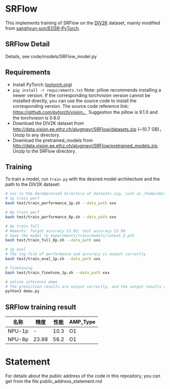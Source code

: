 # SRFlow

This implements training of SRFlow on the [DIV2K](http://www.vision.ee.ethz.ch/%7Etimofter/publications/Agustsson-CVPRW-2017.pdf) dataset, mainly modified from [sanghyun-son/EDSR-PyTorch](https://github.com/sanghyun-son/EDSR-PyTorch).


## SRFlow Detail

Details, see code/models/SRFlow_model.py


## Requirements

- Install PyTorch ([pytorch.org](http://pytorch.org))
- `pip install -r requirements.txt`
   Note: pillow recommends installing a newer version. If the corresponding torchvision version cannot be installed directly, you can use the source code to install the corresponding version. The source code reference link: https://github.com/pytorch/vision，
Suggestion the pillow is 9.1.0 and the torchvision is 0.6.0
- Download the DIV2K dataset from http://data.vision.ee.ethz.ch/alugmayr/SRFlow/datasets.zip (~10.7 GB)，Unzip to any directory.
- Download the pretrained_models from http://data.vision.ee.ethz.ch/alugmayr/SRFlow/pretrained_models.zip, Unzip to the SRFlow directory.


## Training

To train a model, run `train.py` with the desired model architecture and the path to the DIV2K dataset:

```bash
# xxx is the decompressed directory of datasets.zip, such as /home/datasets
# 1p train perf
bash test/train_performance_1p.sh --data_path xxx

# 8p train perf
bash test/train_performance_8p.sh --data_path xxx

# 8p train full
# Remarks: Target accuracy 23.05; test accuracy 23.98
# Save the model to experiments/train/models/latest_G.pth
bash test/train_full_8p.sh --data_path xxx 

# 1p eval
# The log file of performance and accuracy is output correctly
bash test/train_eval_1p.sh --data_path xxx 

# finetuning
bash test/train_finetune_1p.sh --data_path xxx 

# online inference demo 
# The prediction results are output correctly, and the output results of multiple runs of the fixed tensor are consistent
python3 demo.py
```


## SRFlow training result
|  名称  | 精度  | 性能 | AMP_Type |
| :----: | ----- | ---- | -------- |
| NPU-1p | -     | 10.3 | O1       |
| NPU-8p | 23.98 | 56.2 | O1       |


# Statement

For details about the public address of the code in this repository, you can get from the file public_address_statement.md